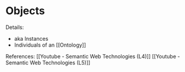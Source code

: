 # Objects

Details:
 - aka Instances
 - Individuals of an [[Ontology]]


References:
[[Youtube - Semantic Web Technologies (L4)]]
[[Youtube - Semantic Web Technologies (L5)]]